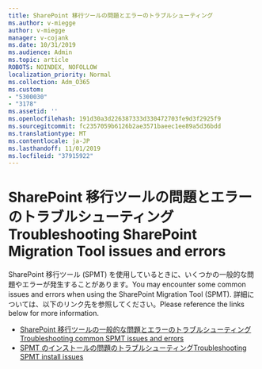 ```yaml
---
title: SharePoint 移行ツールの問題とエラーのトラブルシューティング
ms.author: v-miegge
author: v-miegge
manager: v-cojank
ms.date: 10/31/2019
ms.audience: Admin
ms.topic: article
ROBOTS: NOINDEX, NOFOLLOW
localization_priority: Normal
ms.collection: Adm_O365
ms.custom:
- "5300030"
- "3178"
ms.assetid: ''
ms.openlocfilehash: 191d30a3d226387333d330472703fe9d3f2925f9
ms.sourcegitcommit: fc2357059b6126b2ae3571baeec1ee89a5d36bdd
ms.translationtype: MT
ms.contentlocale: ja-JP
ms.lasthandoff: 11/01/2019
ms.locfileid: "37915922"
---
```

# <a name="troubleshooting-sharepoint-migration-tool-issues-and-errors"></a><span data-ttu-id="fa918-102">SharePoint 移行ツールの問題とエラーのトラブルシューティング</span><span class="sxs-lookup"><span data-stu-id="fa918-102">Troubleshooting SharePoint Migration Tool issues and errors</span></span>

<span data-ttu-id="fa918-103">SharePoint 移行ツール (SPMT) を使用しているときに、いくつかの一般的な問題やエラーが発生することがあります。</span><span class="sxs-lookup"><span data-stu-id="fa918-103">You may encounter some common issues and errors when using the SharePoint Migration Tool (SPMT).</span></span> <span data-ttu-id="fa918-104">詳細については、以下のリンク先を参照してください。</span><span class="sxs-lookup"><span data-stu-id="fa918-104">Please reference the links below for more information.</span></span>

* [<span data-ttu-id="fa918-105">SharePoint 移行ツールの一般的な問題とエラーのトラブルシューティング</span><span class="sxs-lookup"><span data-stu-id="fa918-105">Troubleshooting common SPMT issues and errors</span></span>](https://docs.microsoft.com/sharepointmigration/troubleshooting-common-spmt-issues)
* [<span data-ttu-id="fa918-106">SPMT のインストールの問題のトラブルシューティング</span><span class="sxs-lookup"><span data-stu-id="fa918-106">Troubleshooting SPMT install issues</span></span>](https://docs.microsoft.com/sharepointmigration/spmt-install-issues)